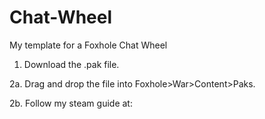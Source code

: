 # Chat-Wheel
My template for a Foxhole Chat Wheel

1. Download the .pak file.


2a. Drag and drop the file into Foxhole>War>Content>Paks.


2b. Follow my steam guide at: 
